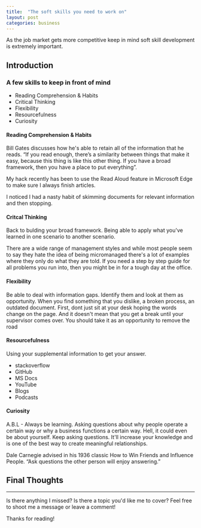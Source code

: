 ```yaml
---
title:  "The soft skills you need to work on"
layout: post
categories: business
---
```

As the job market gets more competitive keep in mind soft skill development is extremely important.

## Introduction


### A few skills to keep in front of mind
* Reading Comprehension & Habits
* Critical Thinking
* Flexibility
* Resourcefulness
* Curiosity

#### Reading Comprehension & Habits
Bill Gates discusses how he's able to retain all of the information that he reads. “If you read enough, there’s a similarity between things that make it easy, because this thing is like this other thing. If you have a broad framework, then you have a place to put everything”.

My hack recently has been to use the Read Aloud feature in Microsoft Edge to make sure I always finish articles.

I noticed I had a nasty habit of skimming documents for relevant information and then stopping.

#### Critcal Thinking
Back to bulding your broad framework. Being able to apply what you've learned in one scenario to another scenario.

There are a wide range of management styles and while most people seem to say they hate the idea of being micromanaged there's a lot of examples where they only do what they are told. If you need a step by step guide for all problems you run into, then you might be in for a tough day at the office.

#### Flexibility
Be able to deal with information gaps. Identify them and look at them as opportunity. When you find something that you dislike, a broken process, an outdated document. First, dont just sit at your desk hoping the words change on the page. And it doesn't mean that you get a break until your supervisor comes over. You should take it as an opportunity to remove the road

#### Resourcefulness
Using your supplemental information to get your answer.
* stackoverflow
* GitHub
* MS Docs
* YouTube
* Blogs
* Podcasts

#### Curiosity
A.B.L - Always be learning. Asking questions about why people operate a certain way or why a business functions a certain way. Hell, it could even be about yourself. Keep asking questions. It'll increase your knowledge and is one of the best way to create meaningful relationships.

Dale Carnegie advised in his 1936 classic How to Win Friends and Influence People. “Ask questions the other person will enjoy answering.”

## Final Thoughts


---

Is there anything I missed? Is there a topic you'd like me to cover? Feel free to shoot me a message or leave a comment!

Thanks for reading!
